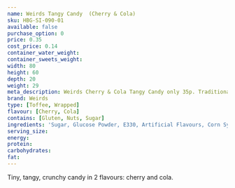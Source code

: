 ```yaml
---
name: Weirds Tangy Candy  (Cherry & Cola)
sku: HBG-SI-090-01
available: false
purchase_option: 0
price: 0.35
cost_price: 0.14
container_water_weight: 
container_sweets_weight: 
width: 80
height: 60
depth: 20
weight: 29
meta_description: Weirds Cherry & Cola Tangy Candy only 35p. Traditional sweets and more at Humbugs Confectionery Store. Specialists in satisfying your sweet tooth!
brand: Weirds
type: [Toffee, Wrapped]
flavour: [Cherry, Cola]
contains: [Gluten, Nuts, Sugar]
ingredients: 'Sugar, Glucose Powder, E330, Artificial Flavours, Corn Syrup. Colours: E129, E150D. Glazing Agent: E903'
serving_size: 
energy: 
protein: 
carbohydrates: 
fat: 
---
```

Tiny, tangy, crunchy candy in 2 flavours: cherry and cola.